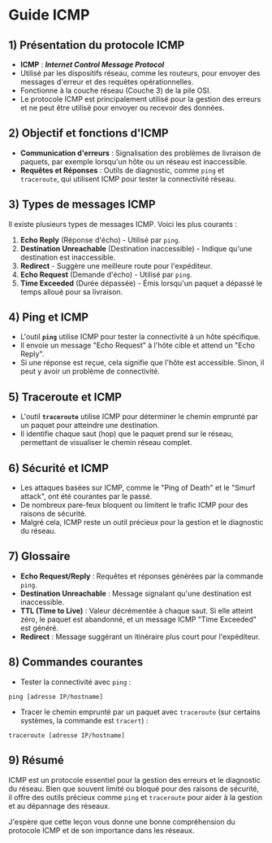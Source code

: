 # Guide ICMP

## 1) Présentation du protocole ICMP

- **ICMP** : _**Internet Control Message Protocol**_
- Utilisé par les dispositifs réseau, comme les routeurs, pour envoyer des messages d'erreur et des requêtes opérationnelles.
- Fonctionne à la couche réseau (Couche 3) de la pile OSI.
- Le protocole ICMP est principalement utilisé pour la gestion des erreurs et ne peut être utilisé pour envoyer ou recevoir des données.

## 2) Objectif et fonctions d'ICMP

- **Communication d'erreurs** : Signalisation des problèmes de livraison de paquets, par exemple lorsqu'un hôte ou un réseau est inaccessible.
- **Requêtes et Réponses** : Outils de diagnostic, comme `ping` et `traceroute`, qui utilisent ICMP pour tester la connectivité réseau.

## 3) Types de messages ICMP

Il existe plusieurs types de messages ICMP. Voici les plus courants :

1. **Echo Reply** (Réponse d'écho) - Utilisé par `ping`.
2. **Destination Unreachable** (Destination inaccessible) - Indique qu'une destination est inaccessible.
3. **Redirect** - Suggère une meilleure route pour l'expéditeur.
4. **Echo Request** (Demande d'écho) - Utilisé par `ping`.
5. **Time Exceeded** (Durée dépassée) - Émis lorsqu'un paquet a dépassé le temps alloué pour sa livraison.

## 4) Ping et ICMP

- L'outil **`ping`** utilise ICMP pour tester la connectivité à un hôte spécifique.
- Il envoie un message "Echo Request" à l'hôte cible et attend un "Echo Reply".
- Si une réponse est reçue, cela signifie que l'hôte est accessible. Sinon, il peut y avoir un problème de connectivité.

## 5) Traceroute et ICMP

- L'outil **`traceroute`** utilise ICMP pour déterminer le chemin emprunté par un paquet pour atteindre une destination.
- Il identifie chaque saut (hop) que le paquet prend sur le réseau, permettant de visualiser le chemin réseau complet.

## 6) Sécurité et ICMP

- Les attaques basées sur ICMP, comme le "Ping of Death" et le "Smurf attack", ont été courantes par le passé.
- De nombreux pare-feux bloquent ou limitent le trafic ICMP pour des raisons de sécurité.
- Malgré cela, ICMP reste un outil précieux pour la gestion et le diagnostic du réseau.

## 7) Glossaire

- **Echo Request/Reply** : Requêtes et réponses générées par la commande `ping`.
- **Destination Unreachable** : Message signalant qu'une destination est inaccessible.
- **TTL (Time to Live)** : Valeur décrémentée à chaque saut. Si elle atteint zéro, le paquet est abandonné, et un message ICMP "Time Exceeded" est généré.
- **Redirect** : Message suggérant un itinéraire plus court pour l'expéditeur.

## 8) Commandes courantes

- Tester la connectivité avec `ping` :
```
ping [adresse IP/hostname]
```    
- Tracer le chemin emprunté par un paquet avec `traceroute` (sur certains systèmes, la commande est `tracert`) :
```
traceroute [adresse IP/hostname]
```
## 9) Résumé

ICMP est un protocole essentiel pour la gestion des erreurs et le diagnostic du réseau. Bien que souvent limité ou bloqué pour des raisons de sécurité, il offre des outils précieux comme `ping` et `traceroute` pour aider à la gestion et au dépannage des réseaux.

J'espère que cette leçon vous donne une bonne compréhension du protocole ICMP et de son importance dans les réseaux.